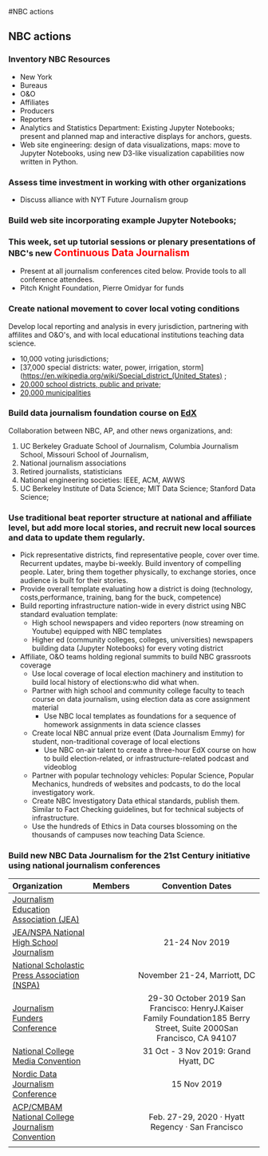 #NBC actions

## NBC actions

### Inventory NBC Resources

- New York
- Bureaus
- O&O
- Affiliates
- Producers
- Reporters
- Analytics and Statistics Department: Existing Jupyter Notebooks; present and planned map and interactive displays for anchors, guests.
- Web site engineering: design of data visualizations, maps: move to Jupyter Notebooks, using new D3-like visualization capabilities now written in Python.

### Assess time investment in working with other organizations
- Discuss alliance with NYT Future Journalism group

### Build web site incorporating example Jupyter Notebooks;

### This week, set up tutorial sessions or plenary presentations of NBC's new <span style="color:red;font-size:120%;"> Continuous Data Journalism</span>

- Present at all journalism conferences cited below. Provide tools to all conference attendees.
- Pitch Knight Foundation, Pierre Omidyar for funds

### Create national movement to cover local voting conditions

Develop local reporting and analysis in every jurisdiction, partnering with affilites and O&O's, and with local educational institutions teaching data science.

- 10,000 voting jurisdictions;
- [37,000 special districts: water, power, irrigation, storm](https://en.wikipedia.org/wiki/Special_district_(United_States) ;
-  [20,000 school districts, public and private](https://en.wikipedia.org/wiki/School_district);
-  [20,000 municipalities](http://www.citymayors.com/mayors/us-mayors.html)

### Build data journalism foundation course on [EdX](https://www.edx.org)
  Collaboration between NBC, AP, and other news organizations, and:
  1. UC Berkeley Graduate School of Journalism, Columbia Journalism School, Missouri School of Journalism,
  2. National journalism associations
  3. Retired journalists, statisticians
  4. National engineering societies: IEEE, ACM, AWWS
  5. UC Berkeley Institute of Data Science; MIT Data Science; Stanford Data Science;

### Use traditional beat reporter structure at national and affiliate level, but add more local stories, and recruit new local sources and data to update them regularly.
- Pick representative districts, find representative people, cover over time. Recurrent updates, maybe bi-weekly. Build inventory of compelling people. Later, bring them together physically, to exchange stories, once audience is built for their stories.
- Provide overall template evaluating how a district is doing (technology, costs,performance, training, bang for the buck, competence)
- Build reporting infrastructure nation-wide in every district using NBC standard evaluation template:
  - High school newspapers and video reporters (now streaming on Youtube) equipped with NBC templates
  - Higher ed (community colleges, colleges, universities) newspapers building data (Jupyter Notebooks) for every voting district
- Affiliate, O&O teams holding regional summits to build NBC grassroots coverage
  - Use local coverage of local election machinery and institution to build local history of elections:who did what when.
  - Partner with high school and community college faculty to teach course on data journalism, using election data as core assignment material
      - Use NBC local templates as foundations for a sequence of homework assignments in data science classes
  - Create local NBC annual prize event (Data Journalism Emmy) for student, non-traditional coverage of local elections
      - Use NBC on-air talent to create a three-hour EdX course on how to build election-related, or infrastructure-related podcast and videoblog
  - Partner with popular technology vehicles: Popular Science, Popular Mechanics, hundreds of websites and podcasts, to do the local investigatory work.
  -   Create NBC Investigatory Data ethical standards, publish them.  Similar to Fact Checking guidelines, but for technical subjects of infrastructure.
  -  Use the hundreds of Ethics in Data courses blossoming on the thousands of campuses now teaching Data Science.

### Build new NBC Data Journalism for the 21st Century initiative using national journalism conferences


Organization  | Members | Convention Dates
 :--- | :--- |:---:
[Journalism Education Association (JEA)](http://jea.org/wp/)  |   |
[JEA/NSPA National High School Journalism](http://jea.org/wp/home/news-events/national-conventions/)   |   | 21-24 Nov 2019
[National Scholastic Press Association (NSPA)](http://studentpress.org/nspa/) |   |  November 21-24, Marriott, DC
[Journalism Funders Conference](https://mediaimpactfunders.org/events/the-2019-journalism-funders-gathering/)  |   |  29-30 October 2019 San Francisco: HenryJ.Kaiser Family Foundation185 Berry Street, Suite 2000San Francisco, CA 94107
[National College Media Convention](http://studentpress.org/acp/events/#ncmc)  |   | 31 Oct - 3 Nov 2019: Grand Hyatt, DC
[Nordic Data Journalism Conference](https://10times.com/noda-trondheim?utm_source=pastVisitor&utm_medium=email&utm_campaign=2019-11-15_day30&utm_term=event_name_header)  |   |  15 Nov 2019
[ACP/CMBAM National College Journalism Convention](http://studentpress.org/acp/events/)  |   |  Feb. 27-29, 2020 · Hyatt Regency · San Francisco
  |   |
